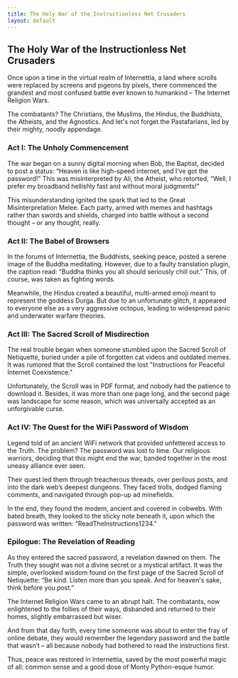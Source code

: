 ```yaml
---
title: The Holy War of the Instructionless Net Crusaders
layout: default
---
```


## The Holy War of the Instructionless Net Crusaders

Once upon a time in the virtual realm of Internettia, a land where scrolls were replaced by screens and pigeons by pixels, there commenced the grandest and most confused battle ever known to humankind – The Internet Religion Wars.

The combatants? The Christians, the Muslims, the Hindus, the Buddhists, the Atheists, and the Agnostics. And let's not forget the Pastafarians, led by their mighty, noodly appendage.

### Act I: The Unholy Commencement

The war began on a sunny digital morning when Bob, the Baptist, decided to post a status: “Heaven is like high-speed internet, and I’ve got the password!” This was misinterpreted by Ali, the Atheist, who retorted, “Well, I prefer my broadband hellishly fast and without moral judgments!”

This misunderstanding ignited the spark that led to the Great Misinterpretation Melee. Each party, armed with memes and hashtags rather than swords and shields, charged into battle without a second thought – or any thought, really.

### Act II: The Babel of Browsers

In the forums of Internettia, the Buddhists, seeking peace, posted a serene image of the Buddha meditating. However, due to a faulty translation plugin, the caption read: “Buddha thinks you all should seriously chill out.” This, of course, was taken as fighting words.

Meanwhile, the Hindus created a beautiful, multi-armed emoji meant to represent the goddess Durga. But due to an unfortunate glitch, it appeared to everyone else as a very aggressive octopus, leading to widespread panic and underwater warfare theories.

### Act III: The Sacred Scroll of Misdirection

The real trouble began when someone stumbled upon the Sacred Scroll of Netiquette, buried under a pile of forgotten cat videos and outdated memes. It was rumored that the Scroll contained the lost "Instructions for Peaceful Internet Coexistence."

Unfortunately, the Scroll was in PDF format, and nobody had the patience to download it. Besides, it was more than one page long, and the second page was landscape for some reason, which was universally accepted as an unforgivable curse.

### Act IV: The Quest for the WiFi Password of Wisdom

Legend told of an ancient WiFi network that provided unfettered access to the Truth. The problem? The password was lost to time. Our religious warriors, deciding that this might end the war, banded together in the most uneasy alliance ever seen.

Their quest led them through treacherous threads, over perilous posts, and into the dark web’s deepest dungeons. They faced trolls, dodged flaming comments, and navigated through pop-up ad minefields.

In the end, they found the modem, ancient and covered in cobwebs. With bated breath, they looked to the sticky note beneath it, upon which the password was written: “ReadTheInstructions1234.”

### Epilogue: The Revelation of Reading

As they entered the sacred password, a revelation dawned on them. The Truth they sought was not a divine secret or a mystical artifact. It was the simple, overlooked wisdom found on the first page of the Sacred Scroll of Netiquette: “Be kind. Listen more than you speak. And for heaven's sake, think before you post.”

The Internet Religion Wars came to an abrupt halt. The combatants, now enlightened to the follies of their ways, disbanded and returned to their homes, slightly embarrassed but wiser.

And from that day forth, every time someone was about to enter the fray of online debate, they would remember the legendary password and the battle that wasn’t – all because nobody had bothered to read the instructions first.

Thus, peace was restored in Internettia, saved by the most powerful magic of all: common sense and a good dose of Monty Python-esque humor.
